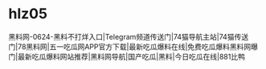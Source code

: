 # hlz05
黑料网-0624-黑料不打烊入口|Telegram频道传送门|74猫导航主站|74猫传送门|78黑料网|五一吃瓜网APP官方下载|最新吃瓜爆料在线|免费吃瓜爆料黑料网曝门|最新吃瓜爆料网站推荐|黑料网导航|国产吃瓜|黑料|今日吃瓜在线|881比鸭

